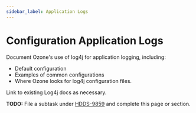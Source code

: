 ```yaml
---
sidebar_label: Application Logs
---
```


# Configuration Application Logs

Document Ozone's use of log4j for application logging, including:

- Default configuration
- Examples of common configurations
- Where Ozone looks for log4j configuration files.

Link to existing Log4j docs as necessary.

**TODO:** File a subtask under [HDDS-9859](https://issues.apache.org/jira/browse/HDDS-9859) and complete this page or section.
